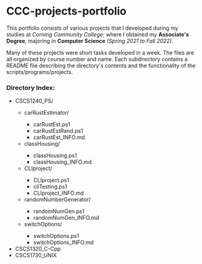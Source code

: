 # CCC-projects-portfolio

This portfolio consists of various projects that I developed during my studies at _Corning Community College_;
where I obtained my **Associate's Degree**, majoring in **Computer Science** _(Spring 2021 to Fall 2022)_.

Many of these projects were short tasks developed in a week.
The files are all organized by course number and name. 
Each subdirectory contains a README file describing the directory's contents and the functionality of the scripts/programs/projects.

### Directory Index:
<ul>
    <li>CSCS1240_PS/</li>
    <ul>
        <li>carRustEstimator/</li>
        <ul> 
            <li>carRustEst.ps1</li>
            <li>carRustEstRand.ps1</li>
            <li>carRustEst_INFO.md</li>
        </ul>
        <li>classHousing/</li>
        <ul>
            <li>classHousing.ps1</li>
            <li>classHousing_INFO.md</li>
        </ul>
        <li>CLIproject/</li>
        <ul>
            <li>CLIproject.ps1</li>
            <li>cliTesting.ps1</li>
            <li>CLIproject_INFO.md</li>
        </ul>
        <li>randomNumberGenerator/</li>
        <ul>
            <li>randomNumGen.ps1</li>
            <li>randomNumGen_INFO.md</li>
        </ul>
        <li>switchOptions/</li>
        <ul>
            <li>switchOptions.ps1</li>
            <li>switchOptions_INFO.md</li>
        </ul>
    </ul>
    <li>CSCS1320_C-Cpp</li>
    <li>CSCS1730_UNIX</li>
</ul>
